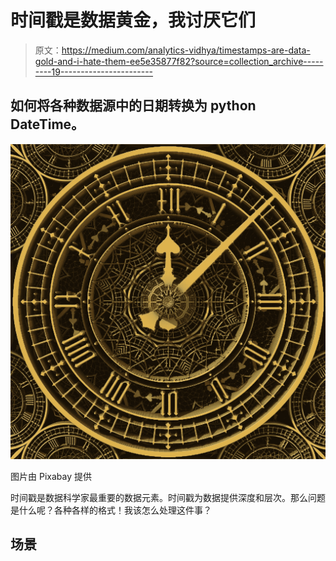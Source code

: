 # 时间戳是数据黄金，我讨厌它们

> 原文：<https://medium.com/analytics-vidhya/timestamps-are-data-gold-and-i-hate-them-ee5e35877f82?source=collection_archive---------19----------------------->

## 如何将各种数据源中的日期转换为 python DateTime。

![](img/cb03fe468c4d3cf5c98a03e4258640c9.png)

图片由 Pixabay 提供

时间戳是数据科学家最重要的数据元素。时间戳为数据提供深度和层次。那么问题是什么呢？各种各样的格式！我该怎么处理这件事？

## 场景